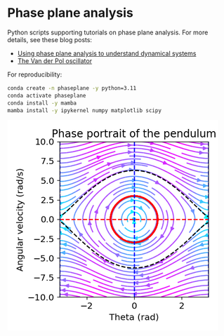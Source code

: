 # Phase plane analysis

Python scripts supporting tutorials on phase plane analysis. For more details, see these blog posts:

* [Using phase plane analysis to understand dynamical systems](https://www.fabriziomusacchio.com/blog/2024-03-17-phase_plane_analysis/)
* [The Van der Pol oscillator](https://www.fabriziomusacchio.com/blog/2024-03-24-van_der_pol_oscillator/)

For reproducibility:

```bash
conda create -n phaseplane -y python=3.11
conda activate phaseplane
conda install -y mamba
mamba install -y ipykernel numpy matplotlib scipy
```


![img](pendulum_phase_portrait_z1.0_0_thumb.png)